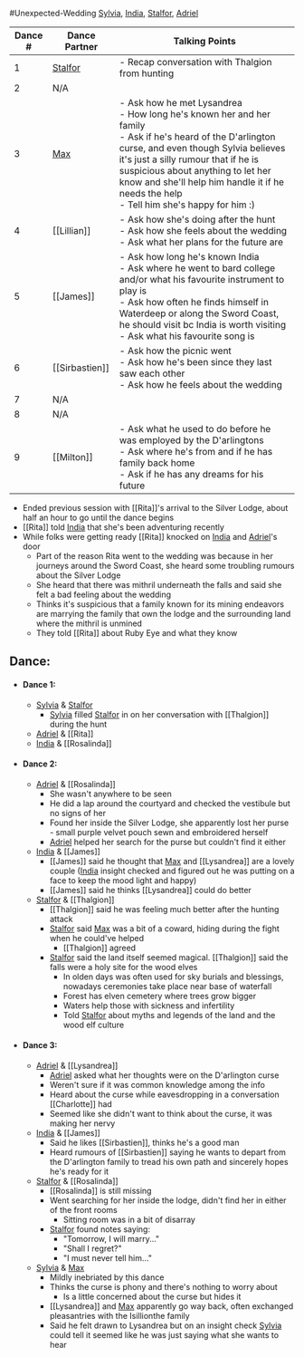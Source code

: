 #Unexpected-Wedding 
[Sylvia](PCs/Past/Sylvia.md), [India](PCs/Current/India.md), [Stalfor](PCs/Current/Stalfor.md), [Adriel](PCs/Current/Adriel.md)

|Dance #|Dance Partner|Talking Points|
|---|---|---|
|1|[Stalfor](PCs/Current/Stalfor.md)|- Recap conversation with Thalgion from hunting|
|2|N/A||
|3|[Max](NPCs/Deceased/Max.md)|- Ask how he met Lysandrea <br> - How long he's known her and her family <br> - Ask if he's heard of the D'arlington curse, and even though Sylvia believes it's just a silly rumour that if he is suspicious about anything to let her know and she'll help him handle it if he needs the help <br> - Tell him she's happy for him :)|
|4|[[Lillian]]|- Ask how she's doing after the hunt <br> - Ask how she feels about the wedding <br> - Ask what her plans for the future are|
|5|[[James]]|- Ask how long he's known India <br> - Ask where he went to bard college and/or what his favourite instrument to play is <br> - Ask how often he finds himself in Waterdeep or along the Sword Coast, he should visit bc India is worth visiting <br> - Ask what his favourite song is|
|6|[[Sirbastien]]|- Ask how the picnic went <br> - Ask how he's been since they last saw each other <br> - Ask how he feels about the wedding|
|7|N/A||
|8|N/A||
|9|[[Milton]]|- Ask what he used to do before he was employed by the D'arlingtons <br> - Ask where he's from and if he has family back home <br> - Ask if he has any dreams for his future|

- Ended previous session with [[Rita]]'s arrival to the Silver Lodge, about half an hour to go until the dance begins
- [[Rita]] told [India](PCs/Current/India.md) that she's been adventuring recently
- While folks were getting ready [[Rita]] knocked on [India](PCs/Current/India.md) and [Adriel](PCs/Current/Adriel.md)'s door
	- Part of the reason Rita went to the wedding was because in her journeys around the Sword Coast, she heard some troubling rumours about the Silver Lodge
	- She heard that there was mithril underneath the falls and said she felt a bad feeling about the wedding
	- Thinks it's suspicious that a family known for its mining endeavors are marrying the family that own the lodge and the surrounding land where the mithril is unmined
	- They told [[Rita]] about Ruby Eye and what they know

## Dance:
- #### Dance 1:
	- [Sylvia](PCs/Past/Sylvia.md) & [Stalfor](PCs/Current/Stalfor.md)
		- [Sylvia](PCs/Past/Sylvia.md) filled [Stalfor](PCs/Current/Stalfor.md) in on her conversation with [[Thalgion]] during the hunt
	- [Adriel](PCs/Current/Adriel.md) & [[Rita]]
	- [India](PCs/Current/India.md) & [[Rosalinda]]
- #### Dance 2:
	- [Adriel](PCs/Current/Adriel.md) & [[Rosalinda]]
		- She wasn't anywhere to be seen
		- He did a lap around the courtyard and checked the vestibule but no signs of her
		- Found her inside the Silver Lodge, she apparently lost her purse - small purple velvet pouch sewn and embroidered herself
		- [Adriel](PCs/Current/Adriel.md) helped her search for the purse but couldn't find it either
	- [India](PCs/Current/India.md) & [[James]]
		- [[James]] said he thought that [Max](NPCs/Deceased/Max.md) and [[Lysandrea]] are a lovely couple ([India](PCs/Current/India.md) insight checked and figured out he was putting on a face to keep the mood light and happy)
		- [[James]] said he thinks [[Lysandrea]] could do better
	- [Stalfor](PCs/Current/Stalfor.md) & [[Thalgion]]
		- [[Thalgion]] said he was feeling much better after the hunting attack
		- [Stalfor](PCs/Current/Stalfor.md) said [Max](NPCs/Deceased/Max.md) was a bit of a coward, hiding during the fight when he could've helped 
			- [[Thalgion]] agreed
		- [Stalfor](PCs/Current/Stalfor.md) said the land itself seemed magical. [[Thalgion]] said the falls were a holy site for the wood elves
			- In olden days was often used for sky burials and blessings, nowadays ceremonies take place near base of waterfall
			- Forest has elven cemetery where trees grow bigger
			- Waters help those with sickness and infertility
			- Told [Stalfor](PCs/Current/Stalfor.md) about myths and legends of the land and the wood elf culture
- #### Dance 3:
	- [Adriel](PCs/Current/Adriel.md) & [[Lysandrea]]
		- [Adriel](PCs/Current/Adriel.md) asked what her thoughts were on the D'arlington curse
		- Weren't sure if it was common knowledge among the info
		- Heard about the curse while eavesdropping in a conversation [[Charlotte]] had
		- Seemed like she didn't want to think about the curse, it was making her nervy
	- [India](PCs/Current/India.md) & [[James]]
		- Said he likes [[Sirbastien]], thinks he's a good man
		- Heard rumours of [[Sirbastien]] saying he wants to depart from the D'arlington family to tread his own path and sincerely hopes he's ready for it
	- [Stalfor](PCs/Current/Stalfor.md) & [[Rosalinda]]
		- [[Rosalinda]] is still missing
		- Went searching for her inside the lodge, didn't find her in either of the front rooms
			- Sitting room was in a bit of disarray
		- [Stalfor](PCs/Current/Stalfor.md) found notes saying:
			- "Tomorrow, I will marry..."
			- "Shall I regret?"
			- "I must never tell him..."
	- [Sylvia](PCs/Past/Sylvia.md) & [Max](NPCs/Deceased/Max.md)
		- Mildly inebriated by this dance
		- Thinks the curse is phony and there's nothing to worry about
			- Is a little concerned about the curse but hides it
		- [[Lysandrea]] and [Max](NPCs/Deceased/Max.md) apparently go way back, often exchanged pleasantries with the Isillionthe family
		- Said he felt drawn to Lysandrea but on an insight check [Sylvia](PCs/Past/Sylvia.md) could tell it seemed like he was just saying what she wants to hear